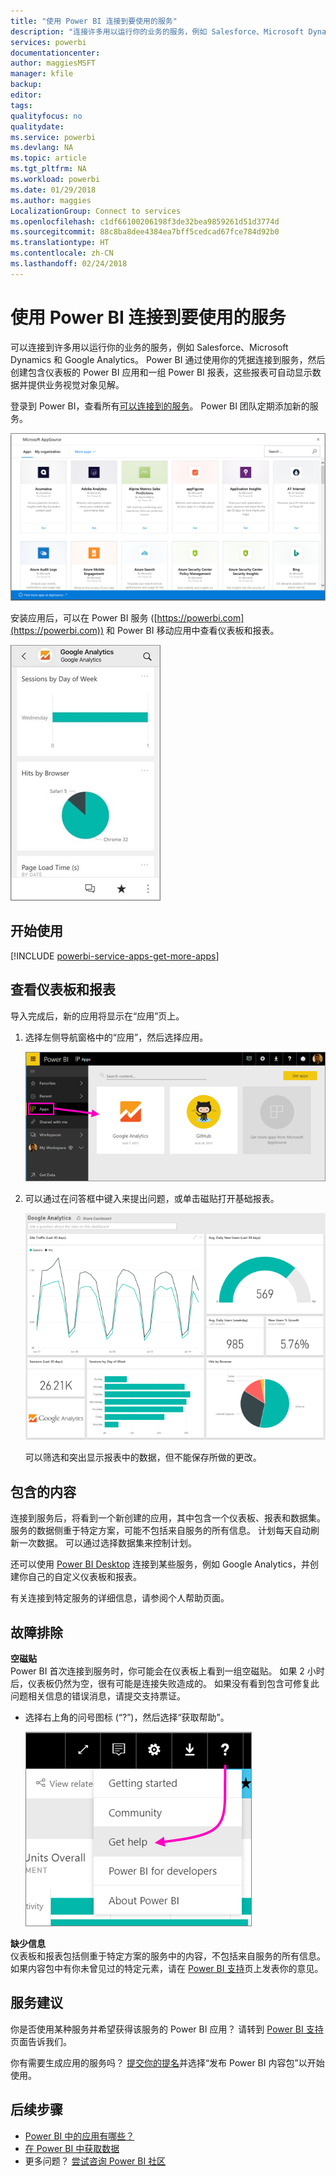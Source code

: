 ```yaml
---
title: "使用 Power BI 连接到要使用的服务"
description: "连接许多用以运行你的业务的服务，例如 Salesforce、Microsoft Dynamics CRM 和 Google Analytics。"
services: powerbi
documentationcenter: 
author: maggiesMSFT
manager: kfile
backup: 
editor: 
tags: 
qualityfocus: no
qualitydate: 
ms.service: powerbi
ms.devlang: NA
ms.topic: article
ms.tgt_pltfrm: NA
ms.workload: powerbi
ms.date: 01/29/2018
ms.author: maggies
LocalizationGroup: Connect to services
ms.openlocfilehash: c1df66100206198f3de32bea9859261d51d3774d
ms.sourcegitcommit: 88c8ba8dee4384ea7bff5cedcad67fce784d92b0
ms.translationtype: HT
ms.contentlocale: zh-CN
ms.lasthandoff: 02/24/2018
---
```

# <a name="connect-to-the-services-you-use-with-power-bi"></a>使用 Power BI 连接到要使用的服务
可以连接到许多用以运行你的业务的服务，例如 Salesforce、Microsoft Dynamics 和 Google Analytics。 Power BI 通过使用你的凭据连接到服务，然后创建包含仪表板的 Power BI 应用和一组 Power BI 报表，这些报表可自动显示数据并提供业务视觉对象见解。 

登录到 Power BI，查看所有[可以连接到的服务](https://app.powerbi.com/getdata/services)。 Power BI 团队定期添加新的服务。

![AppSource 应用](media/service-connect-to-services/overview.png)

安装应用后，可以在 Power BI 服务 ([https://powerbi.com](https://powerbi.com)) 和 Power BI 移动应用中查看仪表板和报表。 

![Power BI 移动应用中的 Google Analytics 应用](media/service-connect-to-services/power-bi-service-mobile-app-240.png)

## <a name="get-started"></a>开始使用
[!INCLUDE [powerbi-service-apps-get-more-apps](./includes/powerbi-service-apps-get-more-apps.md)]

## <a name="view-the-dashboard-and-reports"></a>查看仪表板和报表
导入完成后，新的应用将显示在“应用”页上。

1. 选择左侧导航窗格中的“应用”，然后选择应用。
   
     ![应用页](media/service-connect-to-services/power-bi-service-apps-open-app.png)
2. 可以通过在问答框中键入来提出问题，或单击磁贴打开基础报表。 
   
    ![Google Analytics 仪表板](media/service-connect-to-services/googleanalytics2.png)
   
    可以筛选和突出显示报表中的数据，但不能保存所做的更改。

## <a name="whats-included"></a>包含的内容
连接到服务后，将看到一个新创建的应用，其中包含一个仪表板、报表和数据集。 服务的数据侧重于特定方案，可能不包括来自服务的所有信息。 计划每天自动刷新一次数据。 可以通过选择数据集来控制计划。

还可以使用 [Power BI Desktop](desktop-get-the-desktop.md) 连接到某些服务，例如 Google Analytics，并创建你自己的自定义仪表板和报表。  

有关连接到特定服务的详细信息，请参阅个人帮助页面。

## <a name="troubleshooting"></a>故障排除
**空磁贴**  
Power BI 首次连接到服务时，你可能会在仪表板上看到一组空磁贴。 如果 2 小时后，仪表板仍然为空，很有可能是连接失败造成的。 如果没有看到包含可修复此问题相关信息的错误消息，请提交支持票证。

* 选择右上角的问号图标 (“?”)，然后选择“获取帮助”。
  
    ![获取帮助图标](media/service-connect-to-services/power-bi-service-get-help.png)

**缺少信息**  
仪表板和报表包括侧重于特定方案的服务中的内容，不包括来自服务的所有信息。 如果内容包中有你未曾见过的特定元素，请在 [Power BI 支持](https://support.powerbi.com/forums/265200-power-bi)页上发表你的意见。

## <a name="suggesting-services"></a>服务建议
你是否使用某种服务并希望获得该服务的 Power BI 应用？ 请转到 [Power BI 支持](https://support.powerbi.com/forums/265200-power-bi)页面告诉我们。

你有需要生成应用的服务吗？ [提交你的提名](https://azure.microsoft.com/marketplace/programs/certified/apply/)并选择“发布 Power BI 内容包”以开始使用。

## <a name="next-steps"></a>后续步骤
* [Power BI 中的应用有哪些？](service-install-use-apps.md)
* [在 Power BI 中获取数据](service-get-data.md)
* 更多问题？ [尝试咨询 Power BI 社区](http://community.powerbi.com/)

